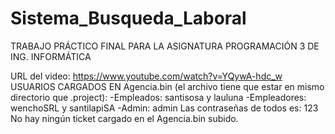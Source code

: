 # Sistema_Busqueda_Laboral
TRABAJO PRÁCTICO FINAL PARA LA ASIGNATURA PROGRAMACIÓN 3 DE ING. INFORMÁTICA

URL del video: https://www.youtube.com/watch?v=YQywA-hdc_w
USUARIOS CARGADOS EN Agencia.bin (el archivo tiene que estar en mismo directorio que .project):
-Empleados: santisosa y lauluna
-Empleadores: wenchoSRL y santilapiSA
-Admin: admin
Las contraseñas de todos es: 123
No hay ningún ticket cargado en el Agencia.bin subido.
